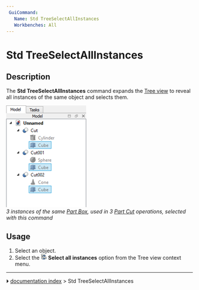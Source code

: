 ```yaml
---
 GuiCommand:
   Name: Std TreeSelectAllInstances
   Workbenches: All
---
```


# Std TreeSelectAllInstances

## Description

The **Std TreeSelectAllInstances** command expands the [Tree view](Tree_view.md) to reveal all instances of the same object and selects them.

 ![](images/Std_TreeSelectAllInstances_Example.png )  
*3 instances of the same [Part Box](Part_Box.md), used in 3 [Part Cut](Part_Cut.md) operations, selected with this command*

## Usage

1.  Select an object.
2.  Select the **<img src="images/Std_TreeSelectAllInstances.svg" width=16px> Select all instances** option from the Tree view context menu.



---
⏵ [documentation index](../README.md) > Std TreeSelectAllInstances
